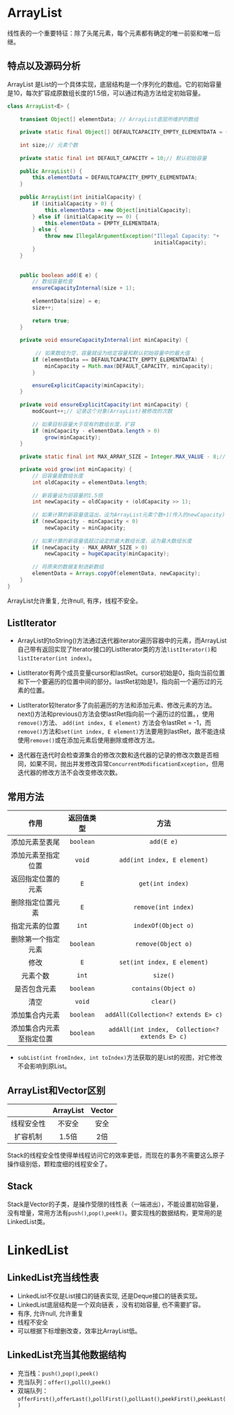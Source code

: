 # ArrayList

线性表的一个重要特征：除了头尾元素，每个元素都有确定的唯一前驱和唯一后继。

## 特点以及源码分析

ArrayList 是List的一个具体实现，底层结构是一个序列化的数组。它的初始容量是10，每次扩容成原数组长度的1.5倍，可以通过构造方法给定初始容量。

```java
class ArrayList<E> {
    
    transient Object[] elementData; // ArrayList底层所维护的数组
    
    private static final Object[] DEFAULTCAPACITY_EMPTY_ELEMENTDATA = {};// 空数组
    
    int size;// 元素个数
    
    private static final int DEFAULT_CAPACITY = 10;// 默认初始容量
    
    public ArrayList() {
        this.elementData = DEFAULTCAPACITY_EMPTY_ELEMENTDATA;
    }
    
    public ArrayList(int initialCapacity) {
        if (initialCapacity > 0) {
            this.elementData = new Object[initialCapacity];
        } else if (initialCapacity == 0) {
            this.elementData = EMPTY_ELEMENTDATA;
        } else {
            throw new IllegalArgumentException("Illegal Capacity: "+
                                               initialCapacity);
        }
    }
    
    
    public boolean add(E e) {
        // 数组容量检查
        ensureCapacityInternal(size + 1); 
                
        elementData[size] = e;
        size++;
        
        return true;
    }
    
    private void ensureCapacityInternal(int minCapacity) {
         
         // 如果数组为空，容量就设为给定容量和默认初始容量中的最大值
        if (elementData == DEFAULTCAPACITY_EMPTY_ELEMENTDATA) {
            minCapacity = Math.max(DEFAULT_CAPACITY, minCapacity);
        }

        ensureExplicitCapacity(minCapacity);
    }
    
    private void ensureExplicitCapacity(int minCapacity) {
        modCount++;// 记录这个对象(ArrayList)被修改的次数
		
        // 如果目标容量大于现有的数组长度，扩容
        if (minCapacity - elementData.length > 0)
            grow(minCapacity);
    }
    
    private static final int MAX_ARRAY_SIZE = Integer.MAX_VALUE - 8;// 设定的最大数组长度

    private void grow(int minCapacity) {
        // 旧容量是数组长度
        int oldCapacity = elementData.length;
        
        // 新容量设为旧容量的1.5倍
        int newCapacity = oldCapacity + (oldCapacity >> 1);
        
        // 如果计算的新容量值溢出，设为ArrayList元素个数+1(传入的newCapacity)
        if (newCapacity - minCapacity < 0)
            newCapacity = minCapacity;
        
		// 如果计算的新容量值超过设定的最大数组长度，设为最大数组长度
        if (newCapacity - MAX_ARRAY_SIZE > 0)
            newCapacity = hugeCapacity(minCapacity);
        
        // 将原来的数据复制进新数组
        elementData = Arrays.copyOf(elementData, newCapacity);
    }
}
```

ArrayList允许重复, 允许null, 有序，线程不安全。

## ListIterator

- ArrayList的toString()方法通过迭代器iterator遍历容器中的元素，而ArrayList自己带有返回实现了Iterator接口的ListIterator类的方法`listIterator()`和`listIterator(int index)`。
- ListIterator有两个成员变量cursor和lastRet。cursor初始是0，指向当前位置和下一个要遍历的位置中间的部分。lastRet初始是1，指向前一个遍历过的元素的位置。

- ListIterator较Iterator多了向前遍历的方法和添加元素、修改元素的方法。next()方法和previous()方法会使lastRet指向前一个遍历过的位置。，使用`remove()`方法、 `add(int index, E element)` 方法会令lastRet = -1，而`remove()`方法和`set(int index, E element)`方法要用到lastRet，故不能连续使用`remove()`或在添加元素后使用删除或修改方法。
- 迭代器在迭代时会检查源集合的修改次数和迭代器的记录的修改次数是否相同，如果不同，抛出并发修改异常`ConcurrentModificationException`，但用迭代器的修改方法不会改变修改次数。

## 常用方法

|           作用           | 返回值类型 |                      方法                       |
| :----------------------: | :--------: | :---------------------------------------------: |
|      添加元素至表尾      | `boolean`  |                   `add(E e)`                    |
|    添加元素至指定位置    |   `void`   |           `add(int index, E element)`           |
|    返回指定位置的元素    |    `E`     |                `get(int index)`                 |
|     删除指定位置元素     |    `E`     |               `remove(int index)`               |
|      指定元素的位置      |   `int`    |               `indexOf(Object o)`               |
|    删除第一个指定元素    | `boolean`  |               `remove(Object o)`                |
|           修改           |    `E`     |           `set(int index, E element)`           |
|         元素个数         |   `int`    |                    `size()`                     |
|       是否包含元素       | `boolean`  |              `contains(Object o)`               |
|           清空           |   `void`   |                    `clear()`                    |
|      添加集合内元素      | `boolean`  |       `addAll(Collection<? extends E> c)`       |
| 添加集合内元素至指定位置 | `boolean`  | `addAll(int index,  Collection<? extends E> c)` |

- `subList(int fromIndex, int toIndex)`方法获取的是List的视图，对它修改不会影响到原List。

## ArrayList和Vector区别

|            | ArrayList | Vector |
| :--------: | :-------: | :----: |
| 线程安全性 |  不安全   |  安全  |
|  扩容机制  |   1.5倍   |  2倍   |

Stack的线程安全性使得单线程访问它的效率更低，而现在的事务不需要这么原子操作级别低，颗粒度细的线程安全了。

## Stack

Stack是Vector的子类，是操作受限的线性表（一端进出），不能设置初始容量，没有增量，常用方法有`push()`,`pop()`,`peek()`。要实现栈的数据结构，更常用的是LinkedList类。

# LinkedList

## LinkedList充当线性表

- LinkedList不仅是List接口的链表实现, 还是Deque接口的链表实现。
- LinkedList底层结构是一个双向链表 ，没有初始容量, 也不需要扩容。
- 有序, 允许null, 允许重复
- 线程不安全
- 可以根据下标增删改查，效率比ArrayList低。

## LinkedList充当其他数据结构

- 充当栈：`push()`,`pop()`,`peek()`
- 充当队列：`offer()`,`poll()`,`peek()`
- 双端队列：`offerFirst()`,`offerLast()`,`pollFirst()`,`pollLast()`,`peekFirst()`,`peekLast()`

